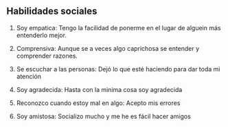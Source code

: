 ## Habilidades sociales
1. Soy empatica: Tengo la facilidad de ponerme en el lugar de alguein más entenderlo mejor.

2. Comprensiva: Aunque se a veces algo caprichosa se entender y comprender razones.

3. Se escuchar a las personas: Dejó lo que esté haciendo para dar toda mi atención

4. Soy agradecida: Hasta con la minima cosa soy agradecida

5. Reconozco cuando estoy mal en algo: Acepto mis errores 

6. Soy amistosa: Socializo mucho y me he es fácil hacer amigos
